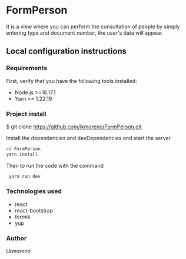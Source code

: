 # FormPerson

It is a view where you can perform the consultation of people by simply entering type and document number, the user's data will appear.

## Local configuration instructions 

### Requirements

First, verify that you have the following tools installed:

- Node.js >=16.17.1
- Yarn >= 1.22.19

### Project install

$ git clone https://github.com/lkmoreno/FormPerson.git

Install the dependencies and devDependencies and start the server
```sh
cd FormPerson
yarn install
 ```

Then to run the code with the command 
```sh
 yarn run dev
  ```
### Technologies used

- react
- react-bootstrap
- formik
- yup

### Author

Lkmoreno
